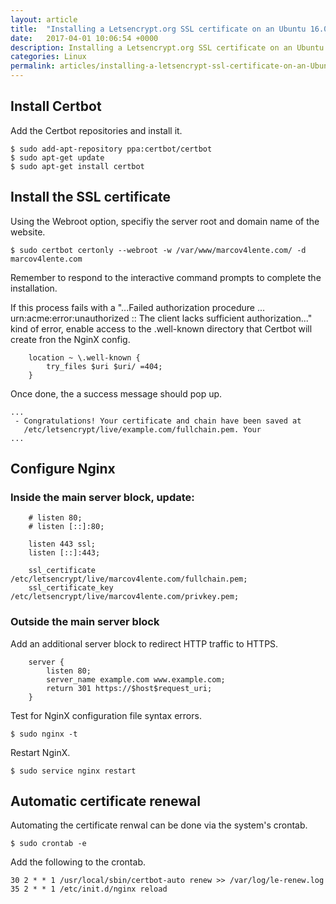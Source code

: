 ```yaml
---
layout: article
title:  "Installing a Letsencrypt.org SSL certificate on an Ubuntu 16.04 server"
date:   2017-04-01 10:06:54 +0000
description: Installing a Letsencrypt.org SSL certificate on an Ubuntu 16.04 server on an Ubuntu 16.04 Linux operating system.
categories: Linux
permalink: articles/installing-a-letsencrypt-ssl-certificate-on-an-Ubuntu-16-04-xenial-server.html
---
```

## Install Certbot
Add the Certbot repositories and install it.
```
$ sudo add-apt-repository ppa:certbot/certbot
$ sudo apt-get update
$ sudo apt-get install certbot
```


## Install the SSL certificate
Using the Webroot option, specifiy the server root and domain name of the website.
```
$ sudo certbot certonly --webroot -w /var/www/marcov4lente.com/ -d marcov4lente.com
```

Remember to respond to the interactive command prompts to complete the installation.

If this process fails with a "...Failed authorization procedure ... urn:acme:error:unauthorized :: The client lacks sufficient authorization..." kind of error, enable access to the .well-known directory that Certbot will create fron the NginX config.

```
    location ~ \.well-known {
        try_files $uri $uri/ =404;
    }
```

Once done, the a success message should pop up.
```
...
 - Congratulations! Your certificate and chain have been saved at
   /etc/letsencrypt/live/example.com/fullchain.pem. Your
...
```


## Configure Nginx
### Inside the main server block, update:
```
    # listen 80;
    # listen [::]:80;

    listen 443 ssl;
    listen [::]:443;

    ssl_certificate /etc/letsencrypt/live/marcov4lente.com/fullchain.pem;
    ssl_certificate_key /etc/letsencrypt/live/marcov4lente.com/privkey.pem;
```


### Outside the main server block
Add an additional server block to redirect HTTP traffic to HTTPS.
```
    server {
        listen 80;
        server_name example.com www.example.com;
        return 301 https://$host$request_uri;
    }
```

Test for NginX configuration file syntax errors.
```
$ sudo nginx -t
```

Restart NginX.
```
$ sudo service nginx restart
```

## Automatic certificate renewal
Automating the certificate renwal can be done via the system's crontab.
```
$ sudo crontab -e
```

Add the following to the crontab.
```
30 2 * * 1 /usr/local/sbin/certbot-auto renew >> /var/log/le-renew.log
35 2 * * 1 /etc/init.d/nginx reload
```



